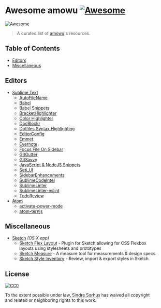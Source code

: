 # Awesome amowu [![Awesome](https://cdn.rawgit.com/sindresorhus/awesome/d7305f38d29fed78fa85652e3a63e154dd8e8829/media/badge.svg)](https://github.com/sindresorhus/awesome)

![Awesome](https://rawgit.com/sindresorhus/awesome/master/media/logo.svg)

> A curated list of [amowu](https://github.com/amowu)'s resources.

## Table of Contents

- [Editors](#editors)
- [Miscellaneous](#miscellaneous)

## Editors

- [Sublime Text](http://www.sublimetext.com/)
  - [AutoFileName](https://github.com/BoundInCode/AutoFileName)
  - [Babel](https://github.com/babel/babel-sublime)
  - [Babel Snippets](https://github.com/babel/babel-sublime-snippets)
  - [BracketHighlighter](https://github.com/facelessuser/BracketHighlighter)
  - [Color Highlighter](https://github.com/Monnoroch/ColorHighlighter)
  - [DocBlockr](https://github.com/spadgos/sublime-jsdocs)
  - [Dotfiles Syntax Highlighting](https://github.com/mattbanks/dotfiles-syntax-highlighting-st2)
  - [EditorConfig](https://github.com/sindresorhus/editorconfig-sublime)
  - [Emmet](https://github.com/sergeche/emmet-sublime)
  - [Evernote](https://github.com/bordaigorl/sublime-evernote)
  - [Focus File On Sidebar](https://github.com/miguelgraz/FocusFileOnSidebar)
  - [GitGutter](https://github.com/jisaacks/GitGutter)
  - [GitSavvy](https://github.com/divmain/GitSavvy)
  - [JavaScript & NodeJS Snippets](https://github.com/zenorocha/sublime-javascript-snippets)
  - [Seti_UI](https://github.com/mrmartineau/SetiUI-Icons-Sublime)
  - [SidebarEnhancements](https://github.com/titoBouzout/SideBarEnhancements)
  - [SublimeCodeIntel](https://github.com/SublimeCodeIntel/SublimeCodeIntel)
  - [SublimeLinter](https://github.com/SublimeLinter/SublimeLinter3)
  - [SublimeLinter-eslint](https://github.com/roadhump/SublimeLinter-eslint)
  - [TodoReview](https://github.com/jonathandelgado/SublimeTodoReview)
- [Atom](https://atom.io/)
  - [activate-power-mode](https://atom.io/packages/activate-power-mode)
  - [atom-ternjs](https://atom.io/packages/atom-ternjs)

## Miscellaneous

- [Sketch](https://github.com/diessica/awesome-sketch) *(OS X app)*
  - [Sketch Flex Layout](https://github.com/hrescak/Sketch-Flex-Layout) - Plugin for Sketch allowing for CSS Flexbox layouts using stylesheets and prototypes
  - [Sketch Measure](https://github.com/utom/sketch-measure) - A measure tool for measurements & design specs.
  - [Sketch Style Inventory](https://github.com/getflourish/Sketch-Style-Inventory) - Review, import & export styles in Sketch.

## License

[![CC0](https://i.creativecommons.org/p/zero/1.0/88x31.png)](https://creativecommons.org/publicdomain/zero/1.0/)

To the extent possible under law, [Sindre Sorhus](http://sindresorhus.com) has waived all copyright and related or neighboring rights to this work.

